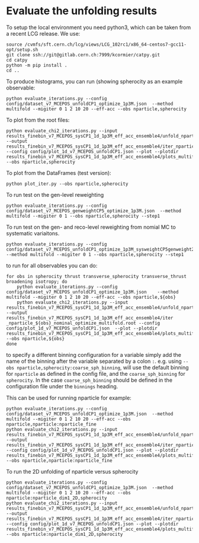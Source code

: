 # Evaluate the unfolding results

To setup the local environment you need python3, which can be taken from a recent LCG release. We use:
```
source /cvmfs/sft.cern.ch/lcg/views/LCG_102rc1/x86_64-centos7-gcc11-opt/setup.sh
git clone ssh://git@gitlab.cern.ch:7999/kcormier/catpy.git
cd catpy
python -m pip install .
cd ..
```

To produce histograms, you can run (showing spherocity as an example observable:
```
python evaluate_iterations.py --config config/dataset_v7_MCEPOS_unfoldCP1_optimize_1p3M.json  --method multifold --migiter 0 1 2 10 20 --eff-acc --obs nparticle,spherocity
```
To plot from the root files:
```
python evaluate_chi2_iterations.py --input results_finebin_v7_MCEPOS_sysCP1_1d_1p3M_eff_acc_ensemble4/unfold_nparticle_spherocity_nominal_optimize_multifold.root --output results_finebin_v7_MCEPOS_sysCP1_1d_1p3M_eff_acc_ensemble4/iter_nparticle_spherocity_nominal_optimize_multifold.root --config config/plot_1d_v7_MCEPOS_unfoldCP1.json --plot --plotdir results_finebin_v7_MCEPOS_sysCP1_1d_1p3M_eff_acc_ensemble4/plots_multifold/ --obs nparticle,spherocity
```
To plot from the DataFrames (test version):
```
python plot_iter.py --obs nparticle,spherocity
```
To run test on the gen-level reweighting
```
python evaluate_iterations.py --config config/dataset_v7_MCEPOS_genweightCP5_optimize_1p3M.json  --method multifold --migiter 0 1 --obs nparticle,spherocity --step1
```
To run test on the gen- and reco-level reweighting from nomial MC to systematic variaitons.
```
python evaluate_iterations.py --config config/dataset_v7_MCEPOS_unfoldCP1_optimize_1p3M_sysweightCP5genweight2EPOS.json  --method multifold --migiter 0 1 --obs nparticle,spherocity --step1
```

to run for all observables you can do:

```
for obs in spherocity thrust transverse_spherocity transverse_thrust broadening isotropy; do
    python evaluate_iterations.py --config config/dataset_v7_MCEPOS_unfoldCP1_optimize_1p3M.json    --method multifold --migiter 0 1 2 10 20 --eff-acc --obs nparticle,${obs}
    python evaluate_chi2_iterations.py --input results_finebin_v7_MCEPOS_sysCP1_1d_1p3M_eff_acc_ensemble4/unfold_nparticle_${obs}_nominal_optimize_multifold.root --output results_finebin_v7_MCEPOS_sysCP1_1d_1p3M_eff_acc_ensemble4/iter    _nparticle_${obs}_nominal_optimize_multifold.root --config config/plot_1d_v7_MCEPOS_unfoldCP1.json  --plot --plotdir results_finebin_v7_MCEPOS_sysCP1_1d_1p3M_eff_acc_ensemble4/plots_multifold/ --obs nparticle,${obs}
done
```

to specify a different binning configuration for a variable simply add the name of the binning after the variable separated by a colon `:`. e.g. using `--obs nparticle,spherocity:coarse_sph_binning`, will use the default binning for `nparticle` as defined in the config file, and the `coarse_sph_binning` for `spherocity`. In the case `coarse_sph_binning` should be defined in the configuration file under the `binnings` heading.

This can be used for running nparticle for example:


```
python evaluate_iterations.py --config config/dataset_v7_MCEPOS_unfoldCP1_optimize_1p3M.json  --method multifold --migiter 0 1 2 10 20 --eff-acc --obs nparticle,nparticle:nparticle_fine
python evaluate_chi2_iterations.py --input results_finebin_v7_MCEPOS_sysCP1_1d_1p3M_eff_acc_ensemble4/unfold_nparticle_nparticle_nominal_optimize_multifold.root --output results_finebin_v7_MCEPOS_sysCP1_1d_1p3M_eff_acc_ensemble4/iter_nparticle_nparticle_nominal_optimize_multifold.root --config config/plot_1d_v7_MCEPOS_unfoldCP1.json --plot --plotdir results_finebin_v7_MCEPOS_sysCP1_1d_1p3M_eff_acc_ensemble4/plots_multifold/ --obs nparticle,nparticle:nparticle_fine
```

To run the 2D unfolding of nparticle versus spherocity

```
python evaluate_iterations.py --config config/dataset_v7_MCEPOS_unfoldCP1_optimize_1p3M.json  --method multifold --migiter 0 1 2 10 20 --eff-acc --obs nparticle:nparticle_dim1_2D,spherocity
python evaluate_chi2_iterations.py --input results_finebin_v7_MCEPOS_sysCP1_1d_1p3M_eff_acc_ensemble4/unfold_nparticle_spherocity_nominal_optimize_multifold.root --output results_finebin_v7_MCEPOS_sysCP1_1d_1p3M_eff_acc_ensemble4/iter_nparticle_spherocity_nominal_optimize_multifold.root --config config/plot_1d_v7_MCEPOS_unfoldCP1.json --plot --plotdir results_finebin_v7_MCEPOS_sysCP1_1d_1p3M_eff_acc_ensemble4/plots_multifold/ --obs nparticle:nparticle_dim1_2D,spherocity
```
